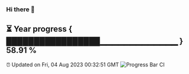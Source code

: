 ### Hi there 👋
⏳ Year progress { █████████████████▁▁▁▁▁▁▁▁▁▁▁▁▁ } 58.91 %
---
⏰ Updated on Fri, 04 Aug 2023 00:32:51 GMT
![Progress Bar CI](https://github.com/Moyi321/Moyi321/workflows/Progress%20Bar%20CI/badge.svg)
